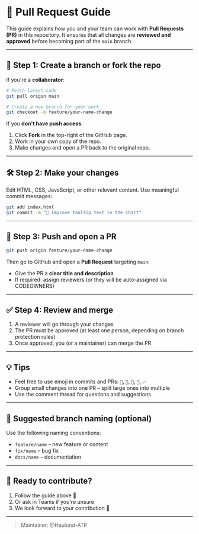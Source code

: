 # 🧪 Pull Request Guide

This guide explains how you and your team can work with **Pull Requests (PR)** in this repository.
It ensures that all changes are **reviewed and approved** before becoming part of the `main` branch.

---

## 🧭 Step 1: Create a branch or fork the repo

If you're a **collaborator**:
```bash
# Fetch latest code
git pull origin main

# Create a new branch for your work
git checkout -b feature/your-name-change
```

If you **don't have push access**:
1. Click **Fork** in the top-right of the GitHub page.
2. Work in your own copy of the repo.
3. Make changes and open a PR back to the original repo.

---

## 🛠 Step 2: Make your changes

Edit HTML, CSS, JavaScript, or other relevant content. Use meaningful commit messages:
```bash
git add index.html
git commit -m "🧼 Improve tooltip text in the chart"
```

---

## 🚀 Step 3: Push and open a PR

```bash
git push origin feature/your-name-change
```

Then go to GitHub and open a **Pull Request** targeting `main`:
- Give the PR a **clear title and description**
- If required: assign reviewers (or they will be auto-assigned via CODEOWNERS)

---

## ✅ Step 4: Review and merge

1. A reviewer will go through your changes
2. The PR must be approved (at least one person, depending on branch protection rules)
3. Once approved, you (or a maintainer) can merge the PR

---

## 💡 Tips

- Feel free to use emoji in commits and PRs: `🎨`, `🚀`, `🐛`, `🧪`, `✅`
- Group small changes into one PR – split large ones into multiple
- Use the comment thread for questions and suggestions

---

## 🧱 Suggested branch naming (optional)

Use the following naming conventions:
- `feature/name` – new feature or content
- `fix/name` – bug fix
- `docs/name` – documentation

---

## 🤝 Ready to contribute?
1. Follow the guide above 🔼
2. Or ask in Teams if you're unsure
3. We look forward to your contribution 🙌

---

> Maintainer: @Haulund-ATP
